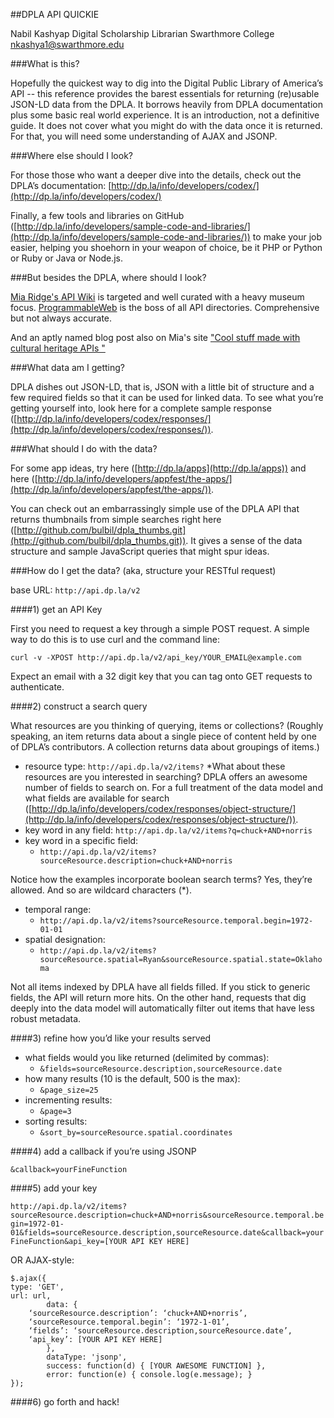 ##DPLA API QUICKIE

Nabil Kashyap
Digital Scholarship Librarian
Swarthmore College
nkashya1@swarthmore.edu

###What is this?

Hopefully the quickest way to dig into the Digital Public Library of America’s API -- this reference provides the barest essentials for returning (re)usable JSON-LD data from the DPLA. It borrows heavily from DPLA documentation plus some basic real world experience. It is an introduction, not a definitive guide. It does not cover what you might do with the data once it is returned. For that, you will need some understanding of AJAX and JSONP. 

###Where else should I look?

For those those who want a deeper dive into the details, check out the DPLA’s documentation: [http://dp.la/info/developers/codex/](http://dp.la/info/developers/codex/)

Finally, a few tools and libraries on GitHub ([http://dp.la/info/developers/sample-code-and-libraries/](http://dp.la/info/developers/sample-code-and-libraries/)) to make your job easier, helping you shoehorn in your weapon of choice, be it PHP or Python or Ruby or Java or Node.js.

###But besides the DPLA, where should I look?

[Mia Ridge's API Wiki](http://museum-api.pbworks.com/w/page/21933420/Museum%C2%A0APIs) is targeted and well curated with a heavy museum focus.
[ProgrammableWeb](http://www.programmableweb.com/) is the boss of all API directories. Comprehensive but not always accurate.

And an aptly named blog post also on Mia's site ["Cool stuff made with cultural heritage APIs "](http://museum-api.pbworks.com/w/page/21933412/Cool%20stuff%20made%20with%20cultural%20heritage%20APIs)

###What data am I getting?

DPLA dishes out JSON-LD, that is, JSON with a little bit of structure and a few required fields so that it can be used for linked data. To see what you’re getting yourself into, look here for a complete sample response ([http://dp.la/info/developers/codex/responses/](http://dp.la/info/developers/codex/responses/)).

###What should I do with the data?

For some app ideas, try here ([http://dp.la/apps](http://dp.la/apps)) and here ([http://dp.la/info/developers/appfest/the-apps/](http://dp.la/info/developers/appfest/the-apps/)). 

You can check out an embarrassingly simple use of the DPLA API that returns thumbnails from simple searches right here ([http://github.com/bulbil/dpla_thumbs.git](http://github.com/bulbil/dpla_thumbs.git)). It gives a sense of the data structure and sample JavaScript queries that might spur ideas.

###How do I get the data? (aka, structure your RESTful request)

base URL: `http://api.dp.la/v2`

####1) get an API Key

First you need to request a key through a simple POST request. A simple way to do this is to use curl and the command line:

`curl -v -XPOST http://api.dp.la/v2/api_key/YOUR_EMAIL@example.com`

Expect an email with a 32 digit key that you can tag onto GET requests to authenticate.

####2) construct a search query

What resources are you thinking of querying, items or collections? (Roughly speaking, an item returns data about a single piece of content held by one of DPLA’s contributors. A collection returns data about groupings of items.)

* resource type: `http://api.dp.la/v2/items?` 
  *What about these resources are you interested in searching? DPLA offers an awesome number of fields to search on. For a full treatment of the data model and what fields are available for search ([http://dp.la/info/developers/codex/responses/object-structure/](http://dp.la/info/developers/codex/responses/object-structure/)).
* key word in any field: `http://api.dp.la/v2/items?q=chuck+AND+norris`
* key word in a specific field: 
  * `http://api.dp.la/v2/items?sourceResource.description=chuck+AND+norris`

Notice how the examples incorporate boolean search terms? Yes, they’re allowed. And so are wildcard characters (*).
* temporal range: 
  * `http://api.dp.la/v2/items?sourceResource.temporal.begin=1972-01-01`
* spatial designation:
  * `http://api.dp.la/v2/items?sourceResource.spatial=Ryan&sourceResource.spatial.state=Oklahoma`

Not all items indexed by DPLA have all fields filled. If you stick to generic fields, the API will return more hits. On the other hand, requests that dig deeply into the data model will automatically filter out items that have less robust metadata.

####3) refine how you’d like your results served

* what fields would you like returned (delimited by commas):
  * `&fields=sourceResource.description,sourceResource.date`
* how many results (10 is the default, 500 is the max):
  * `&page_size=25`
* incrementing results:
  * `&page=3`
* sorting results:
  * `&sort_by=sourceResource.spatial.coordinates`

####4) add a callback if you’re using JSONP

`&callback=yourFineFunction`

####5) add your key

`http://api.dp.la/v2/items?sourceResource.description=chuck+AND+norris&sourceResource.temporal.begin=1972-01-01&fields=sourceResource.description,sourceResource.date&callback=yourFineFunction&api_key=[YOUR API KEY HERE]`

OR AJAX-style:
```
$.ajax({
type: 'GET',
url: url,
        data: {
	‘sourceResource.description’: ‘chuck+AND+norris’,
	‘sourceResource.temporal.begin’: ‘1972-1-01’,
	‘fields’: ‘sourceResource.description,sourceResource.date’,
	‘api_key’: [YOUR API KEY HERE]	
        },	
        dataType: 'jsonp',
        success: function(d) { [YOUR AWESOME FUNCTION] },
        error: function(e) { console.log(e.message); }
});
```
####6) go forth and hack!
